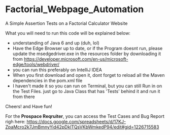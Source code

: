 # Factorial_Webpage_Automation
 A Simple Assertion Tests on a Factorial Calculator Website
 
What you will need to run this code will be explained below:

- understanding of Java 6 and up (duh, lol)
- Have the Edge Browser up to date, or if the Program doesnt run, please update the msedgedriver.exe in the resources folder by downloading it from https://developer.microsoft.com/en-us/microsoft-edge/tools/webdriver/
- you can run this preferably on IntelliJ IDEA
- When you first download and open it, dont forget to reload all the Maven dependencies in the pom.xml file
- I haven't made it so you can run on Terminal, but you can still Run in on the Test Files. just go to Java Class that has 'Tests' behind it and run it from there

Cheers! and Have fun!

For the **Prospace Reqruiter**, you can access the Test Cases and Bug Report righ here: https://docs.google.com/spreadsheets/d/17KJ-ZpaMcro2k7JmBmnyYid42pDklTQsVKbWmkedP94/edit#gid=1226715583
